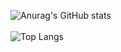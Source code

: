 ![Anurag's GitHub stats](https://github-readme-stats.vercel.app/api?username=mirzha99&show_icons=true&theme=dark)
<br></br>
![Top Langs](https://github-readme-stats.vercel.app/api/top-langs/?username=mirzha99\&layout=compact)
